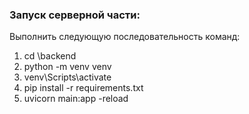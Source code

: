 ### Запуск серверной части:

Выполнить следующую последовательность команд:
1. cd \backend
2. python -m venv venv
3. venv\Scripts\activate
4. pip install -r requirements.txt
5. uvicorn main:app -reload